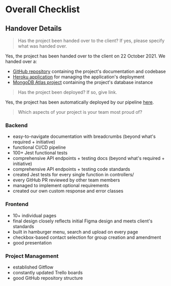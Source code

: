 # Overall Checklist

## Handover Details

> Has the project been handed over to the client? If yes, please specify what was handed over.

Yes, the project has been handed over to the client on 22 October 2021. We handed over a:

- [GitHub repository](https://github.com/yiyangshen/COMP30022-DocMcStuffins) containing the project's documentation and codebase
- [Heroku application](https://dashboard.heroku.com/apps/doc-mcstuffins) for managing the application's deployment
- [MongoDB Atlas project](https://cloud.mongodb.com/v2/612340a98f783a3d1564edf4) containing the project's database instance

> Has the project been deployed? If so, give link.

Yes, the project has been automatically deployed by our pipeline [here](https://doc-mcstuffins.herokuapp.com/).

> Which aspects of your project is your team most proud of?

### Backend

- easy-to-navigate documentation with breadcrumbs (beyond what's required + initiative) 
- functional CI/CD pipeline
- 100+ Jest functional tests
- comprehensive API endpoints + testing docs (beyond what's required + initiative) 
- comprehensive API endpoints + testing code standards
- created Jest tests for every single function in controllers/
- every GitHub PR reviewed by other team members
- managed to implement optional requirements
- created our own custom response and error classes

### Frontend

- 10+ individual pages 
- final design closely reflects initial Figma design and meets client's standards
- built in hamburger menu, search and upload on every page
- checkbox-based contact selection for group creation and amendment
- good presentation

### Project Management

- established Gitflow
- constantly updated Trello boards
- good GitHub repository structure
